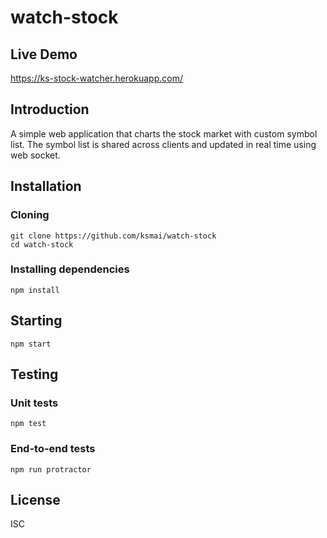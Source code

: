 # watch-stock
## Live Demo
https://ks-stock-watcher.herokuapp.com/

## Introduction
A simple web application that charts the stock market with custom symbol list. The symbol list is shared across clients and updated in real time using web socket.

## Installation
### Cloning
```
git clone https://github.com/ksmai/watch-stock
cd watch-stock
```

### Installing dependencies
```
npm install
```

## Starting
```
npm start
```

## Testing
### Unit tests
```
npm test
```

### End-to-end tests
```
npm run protractor
```

## License
ISC

